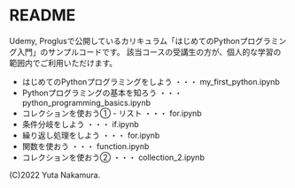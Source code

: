 # README

Udemy, Proglusで公開しているカリキュラム「はじめてのPythonプログラミング入門」のサンプルコードです。 該当コースの受講生の方が、個人的な学習の範囲内でご利用いただけます。

- はじめてのPythonプログラミングをしよう ・・・ my_first_python.ipynb
- Pythonプログラミングの基本を知ろう ・・・ python_programming_basics.ipynb
- コレクションを使おう① - リスト ・・・ for.ipynb 
- 条件分岐をしよう ・・・  if.ipynb
- 繰り返し処理をしよう ・・・ for.ipynb
- 関数を使おう ・・・ function.ipynb
- コレクションを使おう②  ・・・ collection_2.ipynb

(C)2022 Yuta Nakamura.
